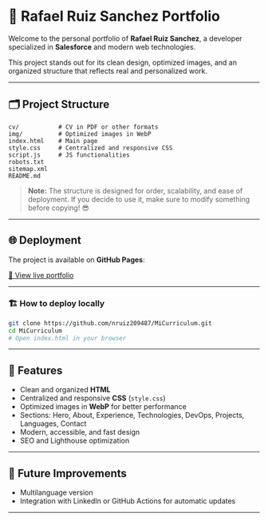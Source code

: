 # 🚀 Rafael Ruiz Sanchez Portfolio

Welcome to the personal portfolio of **Rafael Ruiz Sanchez**, a developer specialized in **Salesforce** and modern web technologies.

This project stands out for its clean design, optimized images, and an organized structure that reflects real and personalized work.

---

## 🗂️ Project Structure

```
cv/           # CV in PDF or other formats
img/          # Optimized images in WebP
index.html    # Main page
style.css     # Centralized and responsive CSS
script.js     # JS functionalities
robots.txt
sitemap.xml
README.md
```

> **Note:** The structure is designed for order, scalability, and ease of deployment. If you decide to use it, make sure to modify something before copying! 😎

---

## 🌐 Deployment

The project is available on **GitHub Pages**:

[🔗 View live portfolio](https://nruiz209487.github.io/MiCurriculum/)

---

### 🏗️ How to deploy locally

```bash
git clone https://github.com/nruiz209487/MiCurriculum.git
cd MiCurriculum
# Open index.html in your browser
```

---

## 🎨 Features

- Clean and organized **HTML**
- Centralized and responsive **CSS** (`style.css`)
- Optimized images in **WebP** for better performance
- Sections: Hero, About, Experience, Technologies, DevOps, Projects, Languages, Contact
- Modern, accessible, and fast design
- SEO and Lighthouse optimization

---

## 🔧 Future Improvements

- Multilanguage version
- Integration with LinkedIn or GitHub Actions for automatic updates

---
